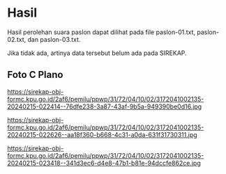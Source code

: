 # Hasil

Hasil perolehan suara paslon dapat dilihat pada file paslon-01.txt, paslon-02.txt, dan paslon-03.txt.

Jika tidak ada, artinya data tersebut belum ada pada SIREKAP.

## Foto C Plano

https://sirekap-obj-formc.kpu.go.id/2af6/pemilu/ppwp/31/72/04/10/02/3172041002135-20240215-022414--76dfe238-3a87-43af-9b5a-949390be0d16.jpg

https://sirekap-obj-formc.kpu.go.id/2af6/pemilu/ppwp/31/72/04/10/02/3172041002135-20240215-022626--aa18f360-b668-4c31-a0da-631f31730311.jpg

https://sirekap-obj-formc.kpu.go.id/2af6/pemilu/ppwp/31/72/04/10/02/3172041002135-20240215-023418--341d3ec6-d4e8-47b1-b81e-94dccfe862ce.jpg

